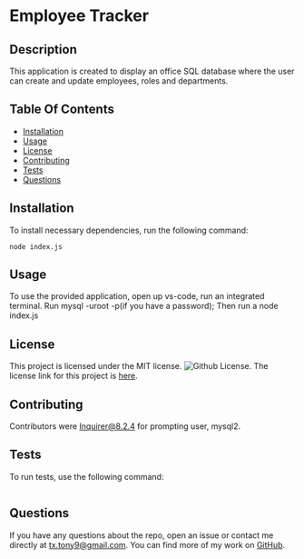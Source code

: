 
# Employee Tracker

## Description

This application is created to display an office SQL database where the user can create and update employees, roles and departments.

## Table Of Contents

* [Installation](#Installation)
* [Usage](#Usage)
* [License](#License)
* [Contributing](#Contributing)
* [Tests](#Tests)
* [Questions](#Questions)

## Installation

To install necessary dependencies, run the following command:

```
node index.js
```

## Usage

To use the provided application, open up vs-code, run an integrated terminal. Run mysql -uroot -p(if you have a password); Then run a node index.js

## License

This project is licensed under the MIT license. ![Github License](https://img.shields.io/badge/license-MIT-blue.svg).
The license link for this project is [here](https://opensource.org/licenses/MIT).

## Contributing

Contributors were Inquirer@8.2.4 for prompting user, mysql2.

## Tests

To run tests, use the following command:

```

```

## Questions

If you have any questions about the repo, open an issue or contact me directly at tx.tony9@gmail.com. You can find more of my work on [GitHub](https://github.com/tonyG4A).
